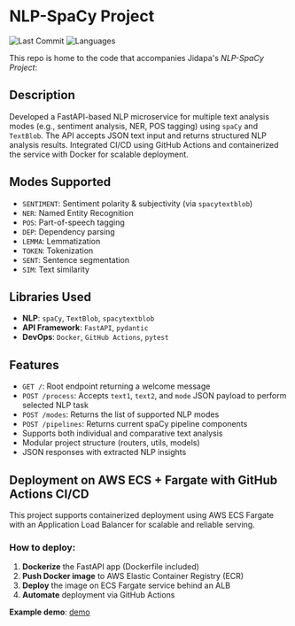 # NLP-SpaCy Project
![Last Commit](https://img.shields.io/github/last-commit/JPP-J/nlp1-spacy?style=flat-square)
![Languages](https://img.shields.io/github/languages/count/JPP-J/nlp1-spacy?style=flat-square)

This repo is home to the code that accompanies Jidapa's *NLP-SpaCy Project*:


## Description
Developed a FastAPI-based NLP microservice for multiple text analysis modes (e.g., sentiment analysis, NER, POS tagging) using `spaCy` and `TextBlob`. The API accepts JSON text input and returns structured NLP analysis results. Integrated CI/CD using GitHub Actions and containerized the service with Docker for scalable deployment.


## Modes Supported
- `SENTIMENT`: Sentiment polarity & subjectivity (via `spacytextblob`)  
- `NER`: Named Entity Recognition  
- `POS`: Part-of-speech tagging  
- `DEP`: Dependency parsing  
- `LEMMA`: Lemmatization  
- `TOKEN`: Tokenization  
- `SENT`: Sentence segmentation  
- `SIM`: Text similarity  


## Libraries Used
- **NLP**: `spaCy`, `TextBlob`, `spacytextblob`  
- **API Framework**: `FastAPI`, `pydantic`  
- **DevOps**: `Docker`, `GitHub Actions`, `pytest`  


## Features
- `GET /`: Root endpoint returning a welcome message  
- `POST /process`: Accepts `text1`, `text2`, and `mode` JSON payload to perform selected NLP task  
- `POST /modes`: Returns the list of supported NLP modes  
- `POST /pipelines`: Returns current spaCy pipeline components  
- Supports both individual and comparative text analysis  
- Modular project structure (routers, utils, models)  
- JSON responses with extracted NLP insights  


## Deployment on AWS ECS + Fargate with GitHub Actions CI/CD

This project supports containerized deployment using AWS ECS Fargate with an Application Load Balancer for scalable and reliable serving.

### How to deploy:

1. **Dockerize** the FastAPI app (Dockerfile included)  
2. **Push Docker image** to AWS Elastic Container Registry (ECR)  
3. **Deploy** the image on ECS Fargate service behind an ALB  
4. **Automate** deployment via GitHub Actions

**Example demo**:  [demo](example_demo.ipynb)
